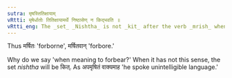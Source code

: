```yaml
---
sutra: मृषस्तितिक्षायाम्
vRtti: मृषेर्धातोः तितिक्षायामर्थे निष्ठासेण् न किद्भवति ॥
vRtti_eng: The _set_ _Nishtha_ is not _kit_ after the verb _mrish_ when meaning \"to forbear.'
---
```

Thus मर्षितः 'forborne', मर्षितवान् 'forbore.'

Why do we say 'when meaning to forbear?' When it has not this sense, the set _nishtha_ will be कित्. As अपमृषितं वाक्यमाह 'he spoke unintelligible language.'
